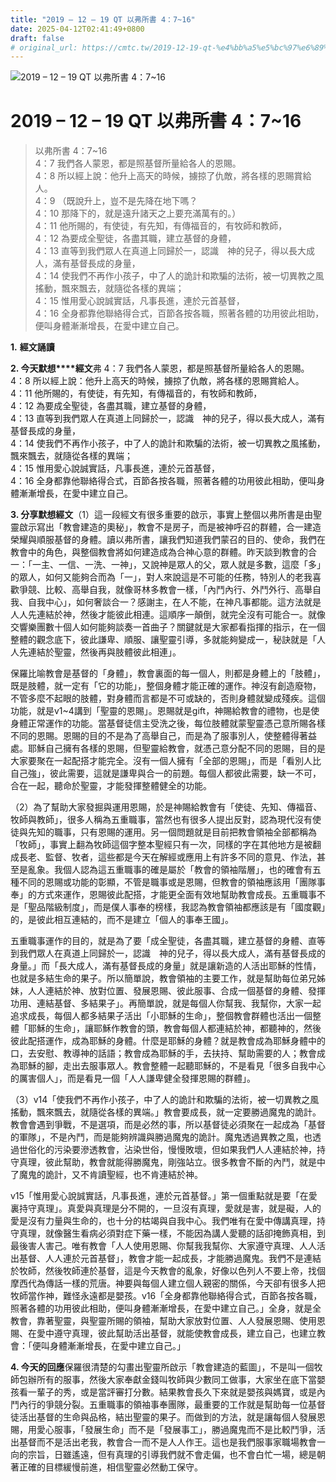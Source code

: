 ```yaml
---
title: "2019 – 12 – 19 QT 以弗所書 4：7~16"
date: 2025-04-12T02:41:49+0800
draft: false
# original_url: https://cmtc.tw/2019-12-19-qt-%e4%bb%a5%e5%bc%97%e6%89%80%e6%9b%b8-4%ef%bc%9a716
---
```


![2019 – 12 – 19 QT 以弗所書 4：7~16](/images/qt.jpg   "2019 – 12 – 19 QT 以弗所書 4：7~16")

# 2019 – 12 – 19 QT 以弗所書 4：7~16

> 以弗所書 4：7~16  
> 4：7 我們各人蒙恩，都是照基督所量給各人的恩賜。  
> 4：8 所以經上說：他升上高天的時候，擄掠了仇敵，將各樣的恩賜賞給人。  
> 4：9 （既說升上，豈不是先降在地下嗎？  
> 4：10 那降下的，就是遠升諸天之上要充滿萬有的。）  
> 4：11 他所賜的，有使徒，有先知，有傳福音的，有牧師和教師，  
> 4：12 為要成全聖徒，各盡其職，建立基督的身體，  
> 4：13 直等到我們眾人在真道上同歸於一，認識　神的兒子，得以長大成人，滿有基督長成的身量，  
> 4：14 使我們不再作小孩子，中了人的詭計和欺騙的法術，被一切異教之風搖動，飄來飄去，就隨從各樣的異端；  
> 4：15 惟用愛心說誠實話，凡事長進，連於元首基督，  
> 4：16 全身都靠他聯絡得合式，百節各按各職，照著各體的功用彼此相助，便叫身體漸漸增長，在愛中建立自己。

**1.** **經文誦讀**

**2. 今天默想****經文**弗 4：7 我們各人蒙恩，都是照基督所量給各人的恩賜。  
4：8 所以經上說：他升上高天的時候，擄掠了仇敵，將各樣的恩賜賞給人。  
4：11 他所賜的，有使徒，有先知，有傳福音的，有牧師和教師，  
4：12 為要成全聖徒，各盡其職，建立基督的身體，  
4：13 直等到我們眾人在真道上同歸於一，認識　神的兒子，得以長大成人，滿有基督長成的身量，  
4：14 使我們不再作小孩子，中了人的詭計和欺騙的法術，被一切異教之風搖動，飄來飄去，就隨從各樣的異端；  
4：15 惟用愛心說誠實話，凡事長進，連於元首基督，  
4：16 全身都靠他聯絡得合式，百節各按各職，照著各體的功用彼此相助，便叫身體漸漸增長，在愛中建立自己。

**3. 分享默想經文**（1）這一段經文有很多重要的啟示，事實上整個以弗所書是由聖靈啟示寫出「教會建造的奧秘」，教會不是房子，而是被神呼召的群體，合一建造榮耀與順服基督的身體。讀以弗所書，讓我們知道我們蒙召的目的、使命，我們在教會中的角色，與整個教會將如何建造成為合神心意的群體。昨天談到教會的合一：「一主、一信、一洗、一神」，又說神是眾人的父，眾人就是多數，這麼「多」的眾人，如何又能夠合而為「一」，對人來說這是不可能的任務，特別人的老我喜歡爭競、比較、高舉自我，就像哥林多教會一樣，「內鬥內行、外鬥外行、高舉自我、自我中心」，如何奢談合一？感謝主，在人不能，在神凡事都能。這方法就是人人先連結於神，然後才能彼此相連。這順序一顛倒，就完全沒有可能合一。就像交響樂團數十個人如何能夠談奏一首曲子？關鍵就是大家都看指揮的指示，在一個整體的觀念底下，彼此謙卑、順服、讓聖靈引導，多就能夠變成一，秘訣就是「人人先連結於聖靈，然後再與肢體彼此相連」。

保羅比喻教會是基督的「身體」，教會裏面的每一個人，則都是身體上的「肢體」，既是肢體，就一定有「它的功能」，整個身體才能正確的運作。神沒有創造廢物，不管多麼不起眼的肢體，對身體而言都是不可或缺的，否則身體就變成殘疾。這個功能，就是v1~4講到「聖靈的恩賜」。恩賜就是gift，神賜給教會的禮物，也是使身體正常運作的功能。當基督徒信主受洗之後，每位肢體就蒙聖靈憑己意所賜各樣不同的恩賜。恩賜的目的不是為了高舉自己，而是為了服事別人，使整體得著益處。耶穌自己擁有各樣的恩賜，但聖靈給教會，就憑己意分配不同的恩賜，目的是大家要聚在一起配搭才能完全。沒有一個人擁有「全部的恩賜」，而是「看別人比自己強」，彼此需要，這就是謙卑與合一的前題。每個人都彼此需要，缺一不可，合在一起，聽命於聖靈，才能發揮整體健全的功能。

（2）為了幫助大家發掘與運用恩賜，於是神賜給教會有「使徒、先知、傳福音、牧師與教師」，很多人稱為五重職事，當然也有很多人提出反對，認為現代沒有使徒與先知的職事，只有恩賜的運用。另一個問題就是目前把教會領袖全部都稱為「牧師」，事實上翻為牧師這個字整本聖經只有一次，同樣的字在其他地方是被翻成長老、監督、牧者，這些都是今天在解經或應用上有許多不同的意見、作法，甚至是亂象。我個人認為這五重職事的確是屬於「教會的領袖階層」，也的確會有五種不同的恩賜或功能的彰顯，不管是職事或是恩賜，但教會的領袖應該用「團隊事奉」的方式來運作，恩賜彼此配搭，才能更全面有效地幫助教會成長。五重職事不是「聖品階級制度」，而是僕人事奉的榜樣，我認為教會領袖都應該是有「國度觀」的，是彼此相互連結的，而不是建立「個人的事奉王國」。

五重職事運作的目的，就是為了要「成全聖徒，各盡其職，建立基督的身體、直等到我們眾人在真道上同歸於一，認識　神的兒子，得以長大成人，滿有基督長成的身量。」而「長大成人，滿有基督長成的身量」就是讓新造的人活出耶穌的性情，也就是多結生命的果子。所以簡單說，教會領袖的主要工作，就是幫助每位弟兄姊妹，人人連結於神、放對位置、發展恩賜、彼此服事、合成一個基督的身體、發揮功用、連結基督、多結果子」。再簡單說，就是每個人你幫我、我幫你，大家一起追求成長，每個人都多結果子活出「小耶穌的生命」，整個教會群體也活出一個整體「耶穌的生命」，讓耶穌作教會的頭，教會每個人都連結於神，都聽神的，然後彼此配搭運作，成為耶穌的身體。什麼是耶穌的身體？就是教會成為耶穌身體中的口，去安慰、教導神的話語；教會成為耶穌的手，去扶持、幫助需要的人；教會成為耶穌的腳，走出去服事眾人。教會整體一起聽耶穌的，不是看見「很多自我中心的厲害個人」，而是看見一個「人人謙卑健全發揮恩賜的群體」。

（3）v14「使我們不再作小孩子，中了人的詭計和欺騙的法術，被一切異教之風搖動，飄來飄去，就隨從各樣的異端。」教會要成長，就一定要勝過魔鬼的詭計。教會會遇到爭戰，不是選項，而是必然的事，所以基督徒必須聚在一起成為「基督的軍隊」，不是內鬥，而是能夠辨識與勝過魔鬼的詭計。魔鬼透過異教之風，也透過世俗化的污染要滲透教會，沾染世俗，慢慢敗壞，但如果我們人人連結於神，持守真理，彼此幫助，教會就能得勝魔鬼，剛強站立。很多教會不斷的內鬥，就是中了魔鬼的詭計，又不肯讀聖經，也不肯連結於神。

v15「惟用愛心說誠實話，凡事長進，連於元首基督。」第一個重點就是要「在愛裏持守真理」。真愛與真理是分不開的，一旦沒有真理，愛就是害，就是礙，人的愛是沒有力量與生命的，也十分的枯竭與自我中心。我們唯有在愛中傳講真理，持守真理，就像醫生看病必須對症下藥一樣，不能因為講人愛聽的話卻掩飾真相，到最後害人害己。唯有教會「人人使用恩賜、你幫我我幫你、大家遵守真理、人人活出基督、人人連於元首基督」，教會才能一起成長，才能勝過魔鬼。我們不是連結於牧師，然後牧師連於基督，這是今天教會的亂象，好像以色列人不要上帝，找個摩西代為傳話一樣的荒唐。神要與每個人建立個人親密的關係，今天卻有很多人把牧師當作神，難怪永遠都是嬰孩。v16「全身都靠他聯絡得合式，百節各按各職，照著各體的功用彼此相助，便叫身體漸漸增長，在愛中建立自己。」全身，就是全教會，靠著聖靈，與聖靈所賜的領袖，幫助大家放對位置、人人發展恩賜、使用恩賜、在愛中遵守真理，彼此幫助活出基督，就能使教會成長，建立自己，也建立教會：「便叫身體漸漸增長，在愛中建立自己。」

**4. 今天的回應**保羅很清楚的勾畫出聖靈所啟示「教會建造的藍圖」，不是叫一個牧師包辦所有的服事，然後大家奉獻金錢叫牧師與少數同工做事，大家坐在底下當嬰孩看一輩子的秀，或是當評審打分數。結果教會長久下來就是嬰孩與媽寶，或是內鬥內行的爭競分裂。五重職事的領袖事奉團隊，最重要的工作就是幫助每一位基督徒活出基督的生命與品格，結出聖靈的果子。而做到的方法，就是讓每個人發展恩賜，用愛心服事，「發展生命」而不是「發展事工」，勝過魔鬼而不是比較鬥爭，活出基督而不是活出老我，教會合一而不是人人作王。這也是我們服事家職場教會一向的宗旨，日雖遙遠，但有真理的引導我們就不會走偏，也不會白忙一場，總是朝著正確的目標緩慢前進，相信聖靈必然動工保守。